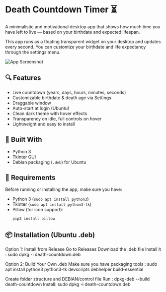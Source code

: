 # Death Countdown Timer ⏳

A minimalistic and motivational desktop app that shows how much time you have left to live — based on your birthdate and expected lifespan.

This app runs as a floating transparent widget on your desktop and updates every second. You can customize your birthdate and life expectancy through the settings menu.

![App Screenshot](screenshots/screenshot.png)

## 🔍 Features

- Live countdown (years, days, hours, minutes, seconds)
- Customizable birthdate & death age via Settings
- Draggable window
- Auto-start at login (Ubuntu)
- Clean dark theme with hover effects
- Transparency on idle, full controls on hover
- Lightweight and easy to install

## 🧠 Built With

- Python 3
- Tkinter GUI
- Debian packaging (`.deb`) for Ubuntu

## 🚀 Requirements

Before running or installing the app, make sure you have:

- Python 3 (`sudo apt install python3`)
- Tkinter (`sudo apt install python3-tk`)
- Pillow (for icon support):  
  ```bash
  pip3 install pillow

## 📦 Installation (Ubuntu .deb)
Option 1: Install from Release
Go to Releases
Download the .deb file
Install it : sudo dpkg -i death-countdown.deb

Option 2: Build Your Own .deb
Make sure you have packaging tools : sudo apt install python3 python3-tk devscripts debhelper build-essential

Create folder structure and DEBIAN/control file
Run : dpkg-deb --build death-countdown
Install: sudo dpkg -i death-countdown.deb
